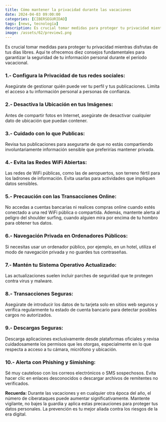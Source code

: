 ```yaml
---
title: Cómo mantener la privacidad durante las vacaciones
date: 2024-04-03 09:00:00 
categories: [CIBERSEGURIDAD]
tags: [news, tecnología]
description: Es crucial tomar medidas para proteger tu privacidad mientras disfrutas de tus días libres. Aquí te ofrecemos diez consejos fundamentales para garantizar la seguridad de tu información personal durante el período vacacional.
image: /assets/62/preview1.png
---
```




Es crucial tomar medidas para proteger tu privacidad mientras disfrutas de tus días libres. Aquí te ofrecemos diez consejos fundamentales para garantizar la seguridad de tu información personal durante el período vacacional.

### 1.- Configura la Privacidad de tus redes sociales:

Asegúrate de gestionar quién puede ver tu perfil y tus publicaciones. Limita el acceso a tu información personal a personas de confianza.

### 2.- Desactiva la Ubicación en tus Imágenes:

Antes de compartir fotos en Internet, asegúrate de desactivar cualquier dato de ubicación que puedan contener.

### 3.- Cuidado con lo que Publicas:

Revisa tus publicaciones para asegurarte de que no estás compartiendo involuntariamente información sensible que preferirías mantener privada.

### 4.- Evita las Redes WiFi Abiertas: 

Las redes de WiFi públicas, como las de aeropuertos, son terreno fértil para los ladrones de información. Evita usarlas para actividades que impliquen datos sensibles.

### 5.- Precaución con las Transacciones Online:

No accedas a cuentas bancarias ni realices compras online cuando estés conectado a una red WiFi pública o compartida. Además, mantente alerta al peligro del shoulder surfing, cuando alguien mira por encima de tu hombro para obtener tus datos.

### 6.- Navegación Privada en Ordenadores Públicos: 

Si necesitas usar un ordenador público, por ejemplo, en un hotel, utiliza el modo de navegación privada y no guardes tus contraseñas.

### 7.- Mantén tu Sistema Operativo Actualizado: 

Las actualizaciones suelen incluir parches de seguridad que te protegen contra virus y malware.

### 8.- Transacciones Seguras: 

Asegúrate de introducir los datos de tu tarjeta solo en sitios web seguros y verifica regularmente tu estado de cuenta bancario para detectar posibles cargos no autorizados.

### 9.- Descargas Seguras: 

Descarga aplicaciones exclusivamente desde plataformas oficiales y revisa cuidadosamente los permisos que les otorgas, especialmente en lo que respecta a acceso a tu cámara, micrófono y ubicación.

### 10.- Alerta con Phishing y Simishing: 

Sé muy cauteloso con los correos electrónicos o SMS sospechosos. Evita hacer clic en enlaces desconocidos o descargar archivos de remitentes no verificados.

**Recuerda:** Durante las vacaciones y en cualquier otra época del año, el número de ciberataques puede aumentar significativamente. Mantente vigilante, no bajes la guardia y aplica estas precauciones para proteger tus datos personales. La prevención es tu mejor aliada contra los riesgos de la era digital. 
